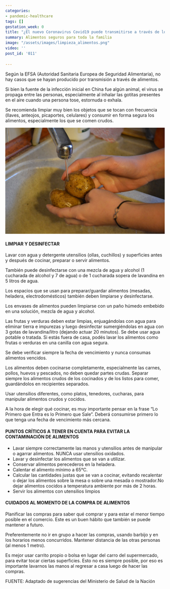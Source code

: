 ```yaml
---
categories:
- pandemic-healthcare
tags: []
gestation_week: 0
title: "¿El nuevo Coronavirus Covid19 puede transmitirse a través de los alimentos?"
summary: Alimentos seguros para toda la familia
image: "/assets/images/limpieza_alimentos.png"
video: ''
post_id: '011'

---
```

Según la EFSA (Autoridad Sanitaria Europea de Seguridad Alimentaria), no hay casos que se hayan producido por transmisión a través de alimentos.

Si bien la fuente de la infección inicial en China fue algún animal, el virus se propaga entre las personas, especialmente al inhalar las gotitas presentes en el aire cuando una persona tose, estornuda o exhala.

Se recomienda limpiar muy bien los objetos que se tocan con frecuencia (llaves, anteojos, picaportes, celulares) y consumir en forma segura los alimentos, especialmente los que se comen crudos.

![](/assets/images/image896.png)

#### LIMPIAR Y DESINFECTAR

Lavar con agua y detergente utensilios (ollas, cuchillos) y superficies antes y después de cocinar, preparar o servir alimentos.

También puede desinfectarse con una mezcla de agua y alcohol (1 cucharada de alcohol y 7 de agua) o de 1 cucharada sopera de lavandina en 5 litros de agua.

Los espacios que se usan para preparar/guardar alimentos (mesadas, heladera, electrodomésticos) también deben limpiarse y desinfectarse.

Los envases de alimentos pueden limpiarse con un paño húmedo embebido en una solución, mezcla de agua y alcohol.

Las frutas y verduras deben estar limpias, enjuagándolas con agua para eliminar tierra e impurezas y luego desinfectar sumergiéndolas en agua con 3 gotas de lavandina/litro (dejando actuar 20 minutos). Se debe usar agua potable o tratada. Si estás fuera de casa, podés lavar los alimentos como frutas o verduras en una canilla con agua segura.

Se debe verificar siempre la fecha de vencimiento y nunca consumas alimentos vencidos.

Los alimentos deben cocinarse completamente, especialmente las carnes, pollos, huevos y pescados, no deben quedar partes crudas. Separar siempre los alimentos crudos de los cocinados y de los listos para comer, guardándolos en recipientes separados.

Usar utensilios diferentes, como platos, tenedores, cucharas, para manipular alimentos crudos y cocidos.

A la hora de elegir qué cocinar, es muy importante pensar en la frase “Lo Primero que Entra es lo Primero que Sale”. Deberá consumirse primero lo que tenga una fecha de vencimiento más cercana.

#### PUNTOS CRÍTICOS A TENER EN CUENTA PARA EVITAR LA CONTAMINACIÓN DE ALIMENTOS

* Lavar siempre correctamente las manos y utensilios antes de manipular o agarrar alimentos. NUNCA usar utensilios oxidados.
* Lavar y desinfectar los alimentos que se van a utilizar.
* Conservar alimentos perecederos en la heladera.
* Calentar el alimento mínimo a 65°C.
* Calcular las cantidades justas que se van a cocinar, evitando recalentar o dejar los alimentos sobre la mesa o sobre una mesada o mostrador.No dejar alimentos cocidos a temperatura ambiente por más de 2 horas.
* Servir los alimentos con utensilios limpios

#### CUIDADOS AL MOMENTO DE LA COMPRA DE ALIMENTOS

Planificar las compras para saber qué comprar y para estar el menor tiempo posible en el comercio. Este es un buen hábito que también se puede mantener a futuro.

Preferentemente no ir en grupo a hacer las compras, usando barbijo y en los horarios menos concurridos. Mantener distancia de las otras personas (al menos 1 metro).

Es mejor usar carrito propio o bolsa en lugar del carro del supermercado, para evitar tocar ciertas superficies. Esto no es siempre posible, por eso es importante lavarnos las manos al regresar a casa luego de hacer las compras.

FUENTE: Adaptado de sugerencias del Ministerio de Salud de la Nación